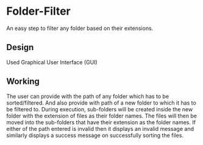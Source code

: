 # Folder-Filter
An easy step to filter any folder based on their extensions.

## Design
Used Graphical User Interface (GUI)

## Working
The user can provide with the path of any folder which has to be sorted/filtered. And also provide with path of a new folder to which it has to be filtered to. During execution, sub-folders will be created inside the new folder with the extension of files as their folder names. The files will then be moved into the sub-folders that have their extension as the folder names. If either of the path entered is invalid then it displays an invalid message and similarly displays a success message on successfully sorting the files.

